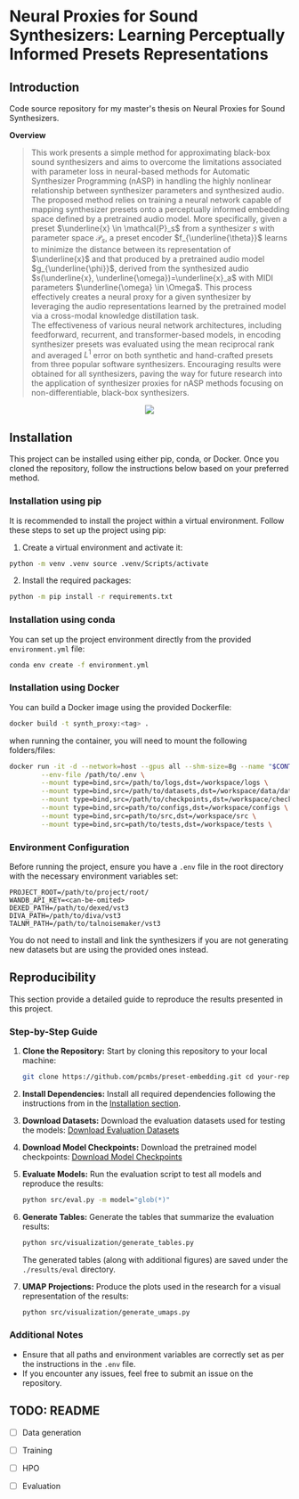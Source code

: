 # Neural Proxies for Sound Synthesizers: Learning Perceptually Informed Presets Representations


## Introduction
Code source repository for my master's thesis on Neural Proxies for Sound Synthesizers.

**Overview**
> This work presents a simple method for approximating black-box sound synthesizers and aims to overcome the limitations associated with parameter loss in neural-based methods for Automatic Synthesizer Programming (nASP) in handling the highly nonlinear relationship between synthesizer parameters and synthesized audio. \
The proposed method relies on training a neural network capable of mapping synthesizer presets onto a perceptually informed embedding space defined by a pretrained audio model. More specifically, given a preset $\underline{x} \in \mathcal{P}_s$ from a synthesizer $s$ with parameter space $\mathcal{P}_s$, a preset encoder $f_{\underline{\theta}}$ learns to minimize the distance between its representation of $\underline{x}$ and that produced by a pretrained audio model $g_{\underline{\phi}}$, derived from the synthesized audio $s(\underline{x}, \underline{\omega})=\underline{x}_a$ with MIDI parameters $\underline{\omega} \in \Omega$. This process effectively creates a neural proxy for a given synthesizer by leveraging the audio representations learned by the pretrained model via a cross-modal knowledge distillation task. \
The effectiveness of various neural network architectures, including feedforward, recurrent, and transformer-based models, in encoding synthesizer presets was evaluated using the mean reciprocal rank and averaged $L^1$ error on both synthetic and hand-crafted presets from three popular software synthesizers. Encouraging results were obtained for all synthesizers, paving the way for future research into the application of synthesizer proxies for nASP methods focusing on non-differentiable, black-box synthesizers.

<p align="center">
   <img src="https://i.imgur.com/AlHSA4n.png">  
</p>


## Installation

This project can be installed using either pip, conda, or Docker. Once you cloned the repository, follow the instructions below based on your preferred method.

### Installation using pip

It is recommended to install the project within a virtual environment. Follow these steps to set up the project using pip:

1. Create a virtual environment and activate it:
```bash
python -m venv .venv source .venv/Scripts/activate
```

2. Install the required packages:
```bash
python -m pip install -r requirements.txt
```

### Installation using conda

You can set up the project environment directly from the provided `environment.yml` file:
```bash
conda env create -f environment.yml
```

### Installation using Docker

You can build a Docker image using the provided Dockerfile:
```bash
docker build -t synth_proxy:<tag> .
```
when running the container, you will need to mount the following folders/files:
```bash
docker run -it -d --network=host --gpus all --shm-size=8g --name "$CONTAINER_NAME" \
        --env-file /path/to/.env \
        --mount type=bind,src=/path/to/logs,dst=/workspace/logs \
        --mount type=bind,src=/path/to/datasets,dst=/workspace/data/datasets \
        --mount type=bind,src=/path/to/checkpoints,dst=/workspace/checkpoints \
        --mount type=bind,src=path/to/configs,dst=/workspace/configs \
        --mount type=bind,src=path/to/src,dst=/workspace/src \
        --mount type=bind,src=path/to/tests,dst=/workspace/tests \
```

### Environment Configuration

Before running the project, ensure you have a `.env` file in the root directory with the necessary environment variables set:
```plaintext 
PROJECT_ROOT=/path/to/project/root/ 
WANDB_API_KEY=<can-be-omited> 
DEXED_PATH=/path/to/dexed/vst3
DIVA_PATH=/path/to/diva/vst3 
TALNM_PATH=/path/to/talnoisemaker/vst3 
```
You do not need to install and link the synthesizers if you are not generating new datasets but are using the provided ones instead.

## Reproducibility

This section provide a detailed guide to reproduce the results presented in this project.

### Step-by-Step Guide

1. **Clone the Repository:**
    Start by cloning this repository to your local machine:
   ```bash 
   git clone https://github.com/pcmbs/preset-embedding.git cd your-repository-directory
   ```
2. **Install Dependencies:**
   Install all required dependencies following the instructions from in the [Installation section](#installation).

3. **Download Datasets:**
   Download the evaluation datasets used for testing the models:
   [Download Evaluation Datasets](https://e.pcloud.link/publink/show?code=kZ4K9MZhrJlXX1OtNmVTYJiaGl7myPj0De7)

4. **Download Model Checkpoints:**
   Download the pretrained model checkpoints:
   [Download Model Checkpoints](https://e.pcloud.link/publink/show?code=kZkK9MZgyvowLICDzfmuQmiLltCgXiX31Ek)

5. **Evaluate Models:**
   Run the evaluation script to test all models and reproduce the results:
   ```bash 
   python src/eval.py -m model="glob(*)"
   ```

6. **Generate Tables:**
   Generate the tables that summarize the evaluation results:
   ```bash 
   python src/visualization/generate_tables.py
   ```
   The generated tables (along with additional figures) are saved under the `./results/eval` directory.

7. **UMAP Projections:**
   Produce the plots used in the research for a visual representation of the results:
   ```bash
   python src/visualization/generate_umaps.py
   ```

### Additional Notes

- Ensure that all paths and environment variables are correctly set as per the instructions in the `.env` file.
- If you encounter any issues, feel free to submit an issue on the repository.

## TODO: README
- [ ] Data generation
- [ ] Training 
- [ ] HPO
- [ ] Evaluation


